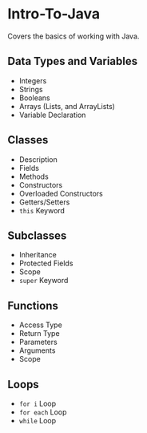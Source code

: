# Intro-To-Java
Covers the basics of working with Java.

## Data Types and Variables
- Integers
- Strings
- Booleans
- Arrays (Lists, and ArrayLists)
- Variable Declaration

## Classes
- Description
- Fields
- Methods
- Constructors
- Overloaded Constructors
- Getters/Setters
- ``this`` Keyword

## Subclasses
- Inheritance
- Protected Fields
- Scope
- ``super`` Keyword

## Functions
- Access Type
- Return Type
- Parameters
- Arguments
- Scope

## Loops
- ``for i`` Loop
- ``for each`` Loop
- ``while`` Loop
